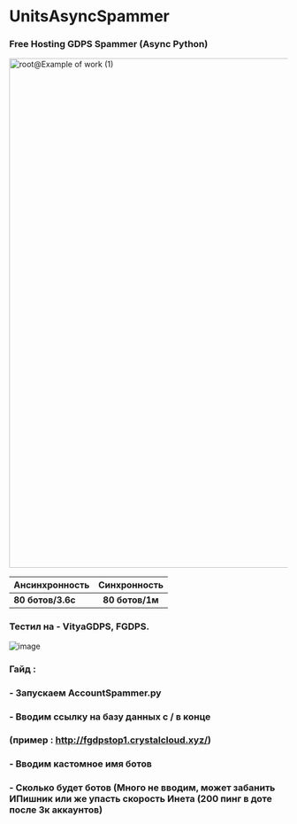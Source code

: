 # UnitsAsyncSpammer

### Free Hosting GDPS Spammer (Async Python)


<img width="920" alt="root@Example of work (1)" src="https://user-images.githubusercontent.com/84383235/200117191-dd944915-359f-4469-a6b3-e7f259a60e61.png">

| Ансинхронность | Синхронность |
|----------------|:---------:|
| **80 ботов/3.6с** | **80 ботов/1м** |

### Тестил на - VityaGDPS, FGDPS.

![image](https://user-images.githubusercontent.com/84383235/200117774-9356738b-aa66-4c8a-ab7b-615e0d20fa4c.png)

### Гайд :

### - Запускаем AccountSpammer.py

### - Вводим ссылку на базу данных с / в конце
### (пример : http://fgdpstop1.crystalcloud.xyz/)

### - Вводим кастомное имя ботов

### - Сколько будет ботов (Много не вводим, может забанить ИПишник или же упасть скорость Инета (200 пинг в доте после 3к аккаунтов)

